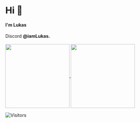 <h1 align="left">Hi 👋</h1>
<h4 align="left">I'm Lukas</h4>
Discord <b>@iamLukas.</b><br>
<br>
<a href="https://github-readme-stats.vercel.app/api?username=Lukas200301&show_icons=true&theme=dark">
  <img height=200 align="center" src="https://github-readme-stats.vercel.app/api?username=Lukas200301&show_icons=true&theme=dark" />
</a>
<a href="https://github-readme-stats.vercel.app/api/top-langs/?username=Lukas200301&layout=donut&theme=dark">
  <img height=200 align="center" src="https://github-readme-stats.vercel.app/api/top-langs/?username=Lukas200301&layout=donut&theme=dark" />
</a> 

<p align="left"> <img src="https://api.visitorbadge.io/api/VisitorHit?user=Lukas200301&labelColor=%23313131&countColor=%2353a766" alt="Visitors" /> </p>
